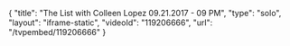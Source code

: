 {
    "title": "The List with Colleen Lopez 09.21.2017 - 09 PM",
    "type": "solo",
    "layout": "iframe-static",
    "videoId": "119206666",
    "url": "\/tvpembed\/119206666"
}